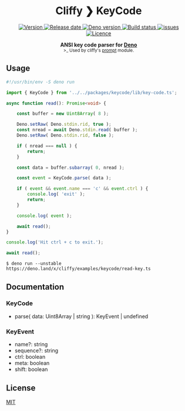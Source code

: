 <h1 align="center">Cliffy ❯ KeyCode </h1>

<p align="center">
  <a href="https://github.com/c4spar/deno-cliffy/releases">
    <img alt="Version" src="https://img.shields.io/github/v/release/c4spar/deno-cliffy?logo=github" />
  </a>
  <a href="https://github.com/c4spar/deno-cliffy/releases">
    <img alt="Release date" src="https://img.shields.io/github/release-date/c4spar/deno-cliffy?logo=github&color=blue" />
  </a>
  <a href="https://deno.land/">
    <img alt="Deno version" src="https://img.shields.io/badge/deno-^1.2.0-blue?logo=deno" />
  </a>
  <a href="https://github.com/c4spar/deno-cliffy/actions?query=workflow%3Aci">
    <img alt="Build status" src="https://github.com/c4spar/deno-cliffy/workflows/ci/badge.svg?branch=master" />
  </a>
  <a href="https://github.com/c4spar/deno-cliffy/labels/module%3Akeycode">
    <img alt="issues" src="https://img.shields.io/github/issues/c4spar/deno-cliffy/module:keycode?label=issues&logo=github">
  </a>
  <a href="https://github.com/c4spar/deno-cliffy/actions?query=workflow%3Aci">
    <img alt="Licence" src="https://img.shields.io/github/license/c4spar/deno-cliffy?logo=github" />
  </a>
</p>

<p align="center">
  <b>ANSI key code parser for <a href="https://deno.land/">Deno</a></b></br>
  <sub>>_ Used by cliffy's <a href="../prompt/">prompt</a> module.<sub>
</p>

## Usage

```typescript
#!/usr/bin/env -S deno run

import { KeyCode } from '../../packages/keycode/lib/key-code.ts';

async function read(): Promise<void> {

    const buffer = new Uint8Array( 8 );

    Deno.setRaw( Deno.stdin.rid, true );
    const nread = await Deno.stdin.read( buffer );
    Deno.setRaw( Deno.stdin.rid, false );

    if ( nread === null ) {
        return;
    }

    const data = buffer.subarray( 0, nread );

    const event = KeyCode.parse( data );

    if ( event && event.name === 'c' && event.ctrl ) {
        console.log( 'exit' );
        return;
    }

    console.log( event );

    await read();
}

console.log('Hit ctrl + c to exit.');

await read();
```

```
$ deno run --unstable https://deno.land/x/cliffy/examples/keycode/read-key.ts
```

## Documentation

### KeyCode

* parse( data: Uint8Array | string ): KeyEvent | undefined

### KeyEvent

* name?: string
* sequence?: string
* ctrl: boolean
* meta: boolean
* shift: boolean

## License

[MIT](LICENSE)
